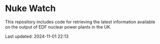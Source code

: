 # Nuke Watch

This repository includes code for retrieving the latest information available on the output of EDF nuclear power plants in the UK.

Last updated: 2024-11-01 22:13